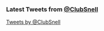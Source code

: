 ### Latest Tweets from [@ClubSnell](https://twitter.com/ClubSnell)

<a class="twitter-timeline" href="https://twitter.com/ClubSnell" data-widget-id="355320525607796736">Tweets by @ClubSnell</a>
<script>!function(d,s,id){var js,fjs=d.getElementsByTagName(s)[0],p=/^http:/.test(d.location)?'http':'https';if(!d.getElementById(id)){js=d.createElement(s);js.id=id;js.src=p+"://platform.twitter.com/widgets.js";fjs.parentNode.insertBefore(js,fjs);}}(document,"script","twitter-wjs");</script>
